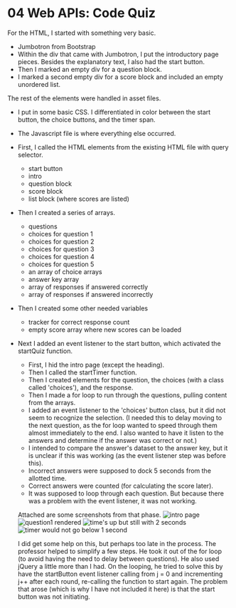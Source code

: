 # 04 Web APIs: Code Quiz

For the HTML, I started with something very basic.
- Jumbotron from Bootstrap
- Within the div that came with Jumbotron, I put the introductory page pieces.  Besides the explanatory text, I also had the start button.  
- Then I marked an empty div for a question block.
- I marked a second empty div for a score block and included an empty unordered list.

The rest of the elements were handled in asset files.
- I put in some basic CSS.  I differentiated in color between the start button, the choice buttons, and the timer span.

- The Javascript file is where everything else occurred.  
- First, I called the HTML elements from the existing HTML file with query selector.
    * start button
    * intro
    * question block
    * score block
    * list block (where scores are listed)

- Then I created a series of arrays.
    * questions
    * choices for question 1
    * choices for question 2
    * choices for question 3
    * choices for question 4
    * choices for question 5
    * an array of choice arrays
    * answer key array
    * array of responses if answered correctly
    * array of responses if answered incorrectly

- Then I created some other needed variables
    * tracker for correct response count
    * empty score array where new scores can be loaded

- Next I added an event listener to the start button, which activated the startQuiz function.
    * First, I hid the intro page (except the heading).
    * Then I called the startTimer function.
    * Then I created elements for the question, the choices (with a class called 'choices'), and the response.
    * Then I made a for loop to run through the questions, pulling content from the arrays.
    * I added an event listener to the 'choices' button class, but it did not seem to recognize the selection.  (I needed this to delay moving to the next question, as the for loop wanted to speed through them almost immediately to the end.  I also wanted to have it listen to the answers and determine if the answer was correct or not.)
    * I intended to compare the answer's dataset to the answer key, but it is unclear if this was working (as the event listener step was before this).
    * Incorrect answers were supposed to dock 5 seconds from the allotted time.  
    * Correct answers were counted (for calculating the score later).
    * It was supposed to loop through each question.  But because there was a problem with the event listener, it was not working.  

    Attached are some screenshots from that phase. 
    ![intro page](/screenshots/intro.jpg)
    ![question1 rendered](/screenshots/question1)
    ![time's up but still with 2 seconds](/screenshots/timeup)
    ![timer would not go below 1 second](/screenshots/stucktimer)

    I did get some help on this, but perhaps too late in the process.  The professor helped to simplify a few steps.  He took it out of the for loop (to avoid having the need to delay between questions).  He also used jQuery a little more than I had.  On the looping, he tried to solve this by have the startButton event listener calling from j = 0 and incrementing j++ after each round, re-calling the function to start again.  The problem that arose (which is why I have not included it here) is that the start button was not initiating.  
